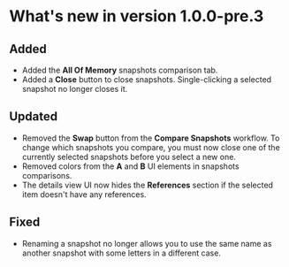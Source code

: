 # What's new in version 1.0.0-pre.3

## Added

* Added the __All Of Memory__ snapshots comparison tab.
* Added a __Close__ button to close snapshots. Single-clicking a selected snapshot no longer closes it.

## Updated

* Removed the __Swap__ button from the __Compare Snapshots__ workflow. To change which snapshots you compare, you must now close one of the currently selected snapshots before you select a new one.
* Removed colors from the __A__ and __B__ UI elements in snapshots comparisons.
* The details view UI now hides the __References__ section if the selected item doesn't have any references.

## Fixed

* Renaming a snapshot no longer allows you to use the same name as another snapshot with some letters in a different case.

